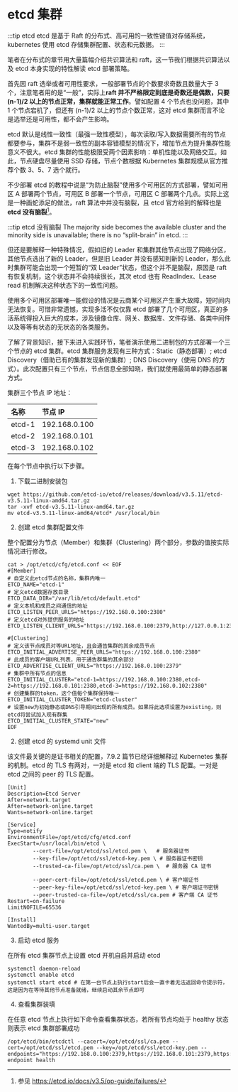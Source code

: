 # etcd 集群

:::tip etcd
etcd 是基于 Raft 的分布式、高可用的一致性键值对存储系统，kubernetes 使用 etcd 存储集群配置、状态和元数据。
:::

笔者在分布式的章节用大量篇幅介绍共识算法和 raft，这一节我们根据共识算法以及 etcd 本身实现的特性解读 etcd 部署策略。

首先因 raft 选举或者可用性要求，一般部署节点的个数要求奇数且数量大于 3 个，注意笔者用的是“一般”，实际上**raft 并不严格限定到底是奇数还是偶数，只要 (n-1)/2 以上的节点正常，集群就能正常工作**。譬如配置 4 个节点也没问题，其中 1 个节点宕机了，但还有 (n-1)/2 以上的节点个数正常，这对 etcd 集群而言不论是选举还是可用性，都不会产生影响。

etcd 默认是线性一致性（最强一致性模型），每次读取/写入数据需要所有的节点都要参与，集群不是弱一致性的副本容错模型的情况下，增加节点为提升集群性能意义不很大。etcd 集群的性能极限受两个因素影响：单机性能以及网络交互。如此，节点硬盘尽量使用 SSD 存储，节点个数根据 Kubernetes 集群规模从官方推荐个数 3、5、7 选个就行。

不少部署 etcd 的教程中说是“为防止脑裂”使用多个可用区的方式部署，譬如可用区 A 部署两个节点，可用区 B 部署一个节点，可用区 C 部署两个几点。实际上这是一种画蛇添足的做法，raft 算法中并没有脑裂，且 etcd 官方给到的解释也是 **etcd 没有脑裂**[^1]。

:::tip etcd 没有脑裂
The majority side becomes the available cluster and the minority side is unavailable; there is no “split-brain” in etcd.
:::

但还是要解释一种特殊情况，假如旧的 Leader 和集群其他节点出现了网络分区，其他节点选出了新的 Leader，但是旧 Leader 并没有感知到新的 Leader，那么此时集群可能会出现一个短暂的“双 Leader”状态，但这个并不是脑裂，原因是 raft 有恢复机制，这个状态并不会持续很长，其次 etcd 也有 ReadIndex、Lease read 机制解决这种状态下的一致性问题。

使用多个可用区部署唯一能假设的情况是云商某个可用区产生重大故障，短时间内无法恢复。可惜非常遗憾，实现多活不仅仅靠 etcd 部署了几个可用区，真正的多活系统得投入巨大的成本，涉及镜像仓库、网关、数据库、文件存储、各类中间件以及等等有状态的无状态的各类服务。


了解了背景知识，接下来进入实践环节，笔者演示使用二进制包的方式部署一个三个节点的 etcd 集群。etcd 集群服务发现有三种方式：Static（静态部署）; etcd Discovery（借助已有的集群发现新的集群）; DNS Discovery（使用 DNS 的方式）。此次配置只有三个节点，节点信息全部知晓，我们就使用最简单的静态部署方式。

集群三个节点 IP 地址：

| 名称| 节点 IP |
|:--|:--|
|etcd-1|192.168.0.100|
|etcd-2|192.168.0.101|
|etcd-3|192.168.0.102|

在每个节点中执行以下步骤。

1. 下载二进制安装包

```
wget https://github.com/etcd-io/etcd/releases/download/v3.5.11/etcd-v3.5.11-linux-amd64.tar.gz
tar -xvf etcd-v3.5.11-linux-amd64.tar.gz
mv etcd-v3.5.11-linux-amd64/etcd* /usr/local/bin
```

2. 创建 etcd 集群配置文件

整个配置分为节点（Member）和集群（Clustering）两个部分，参数的值按实际情况进行修改。

```
cat > /opt/etcd/cfg/etcd.conf << EOF
#[Member]
# 自定义此etcd节点的名称，集群内唯一
ETCD_NAME="etcd-1"
# 定义etcd数据存放目录
ETCD_DATA_DIR="/var/lib/etcd/default.etcd"
# 定义本机和成员之间通信的地址
ETCD_LISTEN_PEER_URLS="https://192.168.0.100:2380" 
# 定义etcd对外提供服务的地址
ETCD_LISTEN_CLIENT_URLS="https://192.168.0.100:2379,http://127.0.0.1:2379"

#[Clustering]
# 定义该节点成员对等URL地址，且会通告集群的其余成员节点
ETCD_INITIAL_ADVERTISE_PEER_URLS="https://192.168.0.100:2380"
# 此成员的客户端URL列表，用于通告群集的其余部分
ETCD_ADVERTISE_CLIENT_URLS="https://192.168.0.100:2379"
# 集群中所有节点的信息
ETCD_INITIAL_CLUSTER="etcd-1=https://192.168.0.100:2380,etcd-2=https://192.168.0.101:2380,etcd-3=https://192.168.0.102:2380"
# 创建集群的token，这个值每个集群保持唯一
ETCD_INITIAL_CLUSTER_TOKEN="etcd-cluster"
# 设置new为初始静态或DNS引导期间出现的所有成员。如果将此选项设置为existing，则etcd将尝试加入现有群集
ETCD_INITIAL_CLUSTER_STATE="new"
EOF
```

2. 创建 etcd 的 systemd unit 文件

该文件最关键的是证书相关的配置，7.9.2 篇节已经详细解释过 Kubernetes 集群的机制。etcd 的 TLS 有两对，一对是 etcd 和 client 端的 TLS 配置。一对是 etcd 之间的 peer 的 TLS 配置。
```
[Unit]
Description=Etcd Server
After=network.target
After=network-online.target
Wants=network-online.target

[Service]
Type=notify
EnvironmentFile=/opt/etcd/cfg/etcd.conf
ExecStart=/usr/local/bin/etcd \
        --cert-file=/opt/etcd/ssl/etcd.pem \   # 服务器证书
        --key-file=/opt/etcd/ssl/etcd-key.pem \ # 服务器证书密钥
        --trusted-ca-file=/opt/etcd/ssl/ca.pem \  # 服务器 CA 证书

        --peer-cert-file=/opt/etcd/ssl/etcd.pem \ # 客户端证书
        --peer-key-file=/opt/etcd/ssl/etcd-key.pem \ # 客户端证书密钥
        --peer-trusted-ca-file=/opt/etcd/ssl/ca.pem # 客户端 CA 证书  
Restart=on-failure
LimitNOFILE=65536

[Install]
WantedBy=multi-user.target
```

3. 启动 etcd 服务

在所有 etcd 集群节点上设置 etcd 开机自启并启动 etcd

```
systemctl daemon-reload
systemctl enable etcd
systemctl start etcd # 在第一台节点上执行start后会一直卡着无法返回命令提示符，这是因为在等待其他节点准备就绪，继续启动其余节点即可
```

4. 查看集群装填

在任意 etcd 节点上执行如下命令查看集群状态，若所有节点均处于 healthy 状态则表示 etcd 集群部署成功

```
/opt/etcd/bin/etcdctl --cacert=/opt/etcd/ssl/ca.pem --cert=/opt/etcd/ssl/etcd.pem --key=/opt/etcd/ssl/etcd-key.pem --endpoints="https://192.168.0.100:2379,https://192.168.0.101:2379,https://192.168.0.102:2379" endpoint health
```

[^1]: 参见 https://etcd.io/docs/v3.5/op-guide/failures/